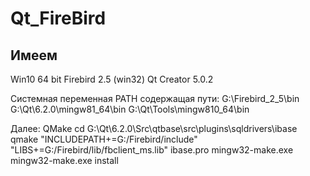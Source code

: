 # Qt_FireBird
## Имеем    
Win10 64 bit
Firebird 2.5 (win32)
Qt Creator 5.0.2

Системная переменная PATH содержащая пути:
G:\Firebird_2_5\bin
G:\Qt\6.2.0\mingw81_64\bin
G:\Qt\Tools\mingw810_64\bin

Далее:
QMake
cd G:\Qt\6.2.0\Src\qtbase\src\plugins\sqldrivers\ibase
qmake "INCLUDEPATH+=G:/Firebird/include" "LIBS+=G:/Firebird/lib/fbclient_ms.lib" ibase.pro
mingw32-make.exe
mingw32-make.exe install
